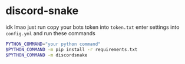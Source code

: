 # discord-snake

idk lmao just run copy your bots token into `token.txt` enter settings into `config.yml` and run these commands
```bash
PYTHON_COMMAND="your python command"
$PYTHON_COMMAND -m pip install -r requirements.txt
$PYTHON_COMMAND -m discordsnake
